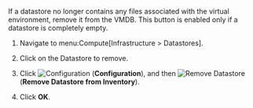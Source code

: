 If a datastore no longer contains any files associated with the virtual
environment, remove it from the VMDB. This button is enabled only if a
datastore is completely empty.

1.  Navigate to menu:Compute\[Infrastructure \> Datastores\].

2.  Click on the Datastore to remove.

3.  Click ![Configuration](1847.png) (**Configuration**), and then
    ![Remove Datastore](2098.png) (**Remove Datastore from Inventory**).

4.  Click **OK**.
